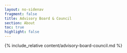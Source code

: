 ```yaml
---
layout: no-sidenav
fragment: false
title: Advisory Board & Council
section: About
toc: true
highlight: false
---
```


{% include_relative content/advisory-board-council.md %}
